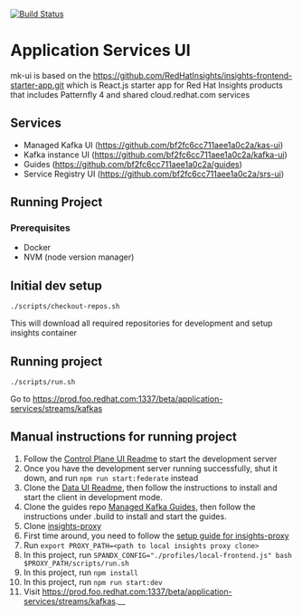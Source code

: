 [![Build Status](https://travis-ci.org/RedHatInsights/insights-frontend-starter-app.svg?branch=master)](https://travis-ci.org/RedHatInsights/insights-frontend-starter-app)

# Application Services UI

mk-ui is based on the https://github.com/RedHatInsights/insights-frontend-starter-app.git which is React.js starter app for Red Hat Insights products that includes Patternfly 4 and shared cloud.redhat.com services

## Services 

- Managed Kafka UI (https://github.com/bf2fc6cc711aee1a0c2a/kas-ui)
- Kafka instance UI (https://github.com/bf2fc6cc711aee1a0c2a/kafka-ui)
- Guides (https://github.com/bf2fc6cc711aee1a0c2a/guides)
- Service Registry UI (https://github.com/bf2fc6cc711aee1a0c2a/srs-ui)

## Running Project

### Prerequisites

- Docker 
- NVM (node version manager)

## Initial dev setup

```
./scripts/checkout-repos.sh
```
This will download all required repositories for development and setup insights container

## Running project

```
./scripts/run.sh
```

Go to https://prod.foo.redhat.com:1337/beta/application-services/streams/kafkas

## Manual instructions for running project


1. Follow the [Control Plane UI Readme](https://github.com/bf2fc6cc711aee1a0c2a/mk-ui-frontend) to start the development server
2. Once you have the development server running successfully, shut it down, and run `npm run start:federate` instead
3. Clone the [Data UI Readme](https://github.com/bf2fc6cc711aee1a0c2a/kafka-ui), then follow the instructions to install and start the client in development mode.
4. Clone the guides repo [Managed Kafka Guides](https://github.com/bf2fc6cc711aee1a0c2a/guides), then follow the instructions under .build to install and start the guides.
5. Clone [insights-proxy](https://github.com/RedHatInsights/insights-proxy)
6. First time around, you need to follow the [setup guide for insights-proxy](https://github.com/RedHatInsights/insights-proxy#setup)
6. Run `export PROXY_PATH=<path to local insights proxy clone>`
7. In this project, run `SPANDX_CONFIG="./profiles/local-frontend.js" bash $PROXY_PATH/scripts/run.sh`
8. In this project, run `npm install`
9. In this project, run `npm run start:dev`
10. Visit https://prod.foo.redhat.com:1337/beta/application-services/streams/kafkas.__
